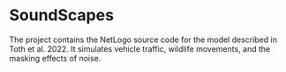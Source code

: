 # SoundScapes
The project contains the NetLogo source code for the model described in Toth et al. 2022. It simulates vehicle traffic, wildlife movements, and the masking effects of noise.

